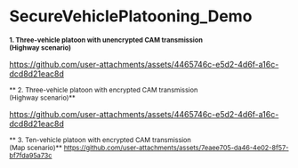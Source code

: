 # SecureVehiclePlatooning_Demo
<sub> <b> 1. Three-vehicle platoon with unencrypted CAM transmission <br> (Highway scenario) </b>

https://github.com/user-attachments/assets/4465746c-e5d2-4d6f-a16c-dcd8d21eac8d

<sub>** 2. Three-vehicle platoon with encrypted CAM transmission <br> (Highway scenario)**

https://github.com/user-attachments/assets/4465746c-e5d2-4d6f-a16c-dcd8d21eac8d

<sub>** 3. Ten-vehicle platoon with encrypted CAM transmission <br> (Map scenario)**
https://github.com/user-attachments/assets/7eaee705-da46-4e02-8f57-bf7fda95a73c

